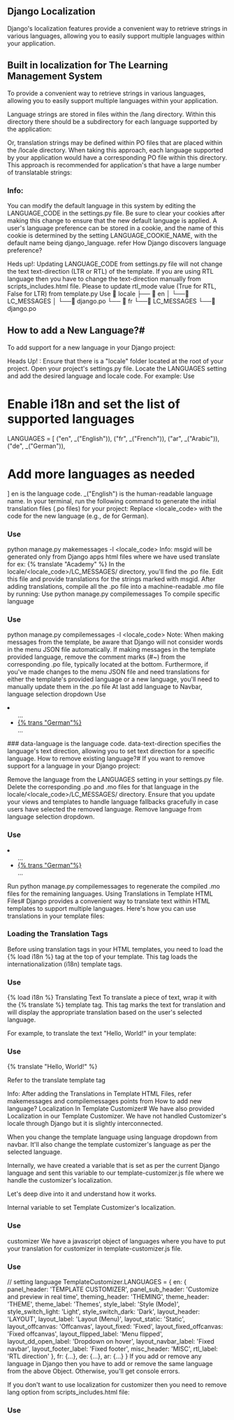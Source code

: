 ## Django Localization

Django's localization features provide a convenient way to retrieve strings in various languages, allowing you to easily support multiple languages within your application.

## Built in localization for The Learning Management System

To provide a convenient way to retrieve strings in various languages, allowing you to easily support multiple languages within your application.

Language strings are stored in files within the /lang directory. Within this directory there should be a subdirectory for each language supported by the application:

Or, translation strings may be defined within PO files that are placed within the /locale directory. When taking this approach, each language supported by your application would have a corresponding PO file within this directory. This approach is recommended for application's that have a large number of translatable strings:

### Info:

You can modify the default language in this system by editing the LANGUAGE_CODE in the settings.py file. Be sure to clear your cookies after making this change to ensure that the new default language is applied.
A user's language preference can be stored in a cookie, and the name of this cookie is determined by the setting LANGUAGE_COOKIE_NAME, with the default name being django_language. refer How Django discovers language preference?

Heds up!: Updating LANGUAGE_CODE from settings.py file will not change the text text-direction (LTR or RTL) of the template. If you are using RTL language then you have to change the text-direction manually from scripts_includes.html file. Please to update rtl_mode value (True for RTL, False for LTR) from template.py
Use
📂 locale
├── 📂 en
│ └──📂 LC_MESSAGES
│ └──📄 django.po
└── 📂 fr
└──📂 LC_MESSAGES
└──📄 django.po


## How to add a New Language?#
To add support for a new language in your Django project:

Heads Up! : Ensure that there is a "locale" folder located at the root of your project.
Open your project's settings.py file.
Locate the LANGUAGES setting and add the desired language and locale code. For example:
Use
# Enable i18n and set the list of supported languages
LANGUAGES = [
  ("en", _("English")),
  ("fr", _("French")),
  ("ar", _("Arabic")),
  ("de", _("German")),
  # Add more languages as needed
]
en is the language code.
_("English") is the human-readable language name.
In your terminal, run the following command to generate the initial translation files (.po files) for your project:
Replace <locale_code> with the code for the new language (e.g., de for German).

### Use
python manage.py makemessages -l <locale_code>
Info: msgid will be generated only from Django apps html files where we have used translate for ex: {% translate "Academy" %}
In the locale/<locale_code>/LC_MESSAGES/ directory, you'll find the .po file. Edit this file and provide translations for the strings marked with msgid.
After adding translations, compile all the .po file into a machine-readable .mo file by running:
Use
python manage.py compilemessages
To compile specific language

### Use
python manage.py compilemessages -l <locale_code>
Note: When making messages from the template, be aware that Django will not consider words in the menu JSON file automatically. If making messages in the template provided language, remove the comment marks (#~) from the corresponding .po file, typically located at the bottom. Furthermore, if you've made changes to the menu JSON file and need translations for either the template's provided language or a new language, you'll need to manually update them in the .po file
At last add language to Navbar, language selection dropdown
Use
<!-- Language -->
<li class="nav-item dropdown-language dropdown me-2 me-xl-0">
    <a class="nav-link dropdown-toggle hide-arrow" href="javascript:void(0);" data-bs-toggle="dropdown">
    <i class='ti ti-language rounded-circle ti-md'></i>
    </a>
    <ul class="dropdown-menu dropdown-menu-end">
        ...
        <li>
          <a class="dropdown-item {% if LANGUAGE_CODE == 'de' %}active{% endif %}" href="{% current_url request %}" data-language="de" data-text-direction="ltr">
            <span class="align-middle">{% trans "German"%}</span>
          </a>
        </li>
        ...
    </ul>
</li>
<!--/ Language -->
### data-language is the language code.
data-text-direction specifies the language's text direction, allowing you to set text direction for a specific language.
How to remove existing language?#
If you want to remove support for a language in your Django project:

Remove the language from the LANGUAGES setting in your settings.py file.
Delete the corresponding .po and .mo files for that language in the locale/<locale_code>/LC_MESSAGES/ directory.
Ensure that you update your views and templates to handle language fallbacks gracefully in case users have selected the removed language.
Remove language from language selection dropdown.

### Use
<!-- Language -->
<li class="nav-item dropdown-language dropdown me-2 me-xl-0">
    <a class="nav-link dropdown-toggle hide-arrow" href="javascript:void(0);" data-bs-toggle="dropdown">
    <i class='ti ti-language rounded-circle ti-md'></i>
    </a>
    <ul class="dropdown-menu dropdown-menu-end">
        ...
        <li>
          <a class="dropdown-item {% if LANGUAGE_CODE == 'de' %}active{% endif %}" href="{% current_url request %}" data-language="de" data-text-direction="ltr">
            <span class="align-middle">{% trans "German"%}</span>
          </a>
        </li>
        ...
    </ul>
</li>
<!--/ Language -->
Run python manage.py compilemessages to regenerate the compiled .mo files for the remaining languages.
Using Translations in Template HTML Files#
Django provides a convenient way to translate text within HTML templates to support multiple languages. Here's how you can use translations in your template files:

### Loading the Translation Tags
Before using translation tags in your HTML templates, you need to load the {% load i18n %} tag at the top of your template. This tag loads the internationalization (i18n) template tags.

### Use
{% load i18n %}
Translating Text
To translate a piece of text, wrap it with the {% translate %} template tag. This tag marks the text for translation and will display the appropriate translation based on the user's selected language.

For example, to translate the text "Hello, World!" in your template:

### Use
<p>{% translate "Hello, World!" %}</p>
Refer to the translate template tag

Info: After adding the Translations in Template HTML Files, refer makemessages and compilemessages points from How to add new language?
Localization In Template Customizer#
We have also provided Localization in our Template Customizer. We have not handled Customizer's locale through Django but it is slightly interconnected.

When you change the template language using language dropdown from navbar. It'll also change the template customizer's language as per the selected language.

Internally, we have created a variable that is set as per the current Django language and sent this variable to our template-customizer.js file where we handle the customizer's localization.

Let's deep dive into it and understand how it works.

Internal variable to set Template Customizer's localization.

### Use
<script>
window.templateCustomizer = new TemplateCustomizer({
lang: '{{LANGUAGE_CODE}}',
  ...
});
</script>
customizer
We have a javascript object of languages where you have to put your translation for customizer in template-customizer.js file.

### Use
//  setting language
TemplateCustomizer.LANGUAGES = {
  en: {
    panel_header: 'TEMPLATE CUSTOMIZER',
    panel_sub_header: 'Customize and preview in real time',
    theming_header: 'THEMING',
    theme_header: 'THEME',
    theme_label: 'Themes',
    style_label: 'Style (Mode)',
    style_switch_light: 'Light',
    style_switch_dark: 'Dark',
    layout_header: 'LAYOUT',
    layout_label: 'Layout (Menu)',
    layout_static: 'Static',
    layout_offcanvas: 'Offcanvas',
    layout_fixed: 'Fixed',
    layout_fixed_offcanvas: 'Fixed offcanvas',
    layout_flipped_label: 'Menu flipped',
    layout_dd_open_label: 'Dropdown on hover',
    layout_navbar_label: 'Fixed navbar',
    layout_footer_label: 'Fixed footer',
    misc_header: 'MISC',
    rtl_label: 'RTL direction'
  },
  fr: {...},
  de: {...},
  ar: {...}
}
If you add or remove any language in Django then you have to add or remove the same language from the above Object. Otherwise, you'll get console errors.

If you don't want to use localization for customizer then you need to remove lang option from scripts_includes.html file:

### Use
<script>
window.templateCustomizer = new TemplateCustomizer({
lang: '{{LANGUAGE_CODE}}',
  ...
});
</script>
